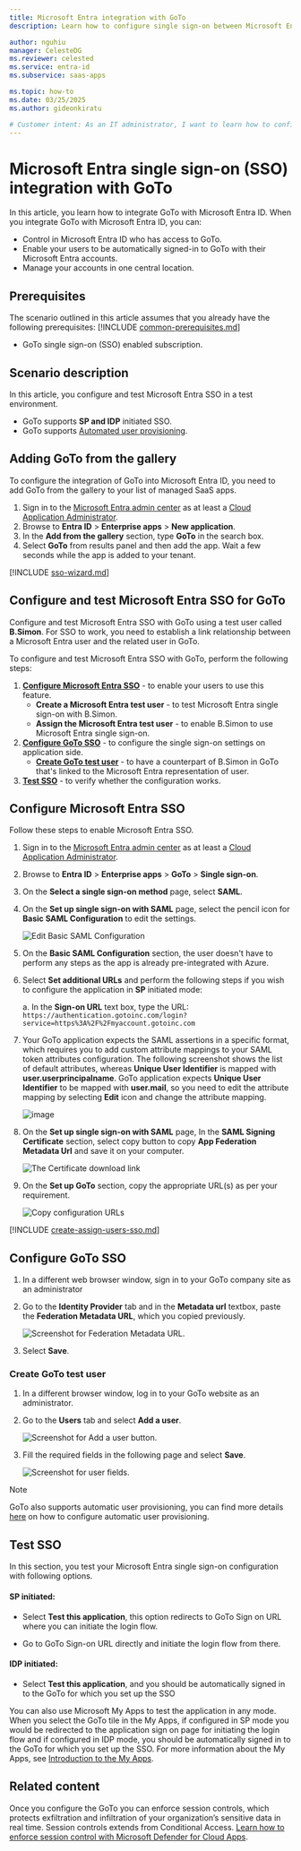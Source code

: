 ```yaml
---
title: Microsoft Entra integration with GoTo
description: Learn how to configure single sign-on between Microsoft Entra ID and GoTo.

author: nguhiu
manager: CelesteDG
ms.reviewer: celested
ms.service: entra-id
ms.subservice: saas-apps

ms.topic: how-to
ms.date: 03/25/2025
ms.author: gideonkiratu

# Customer intent: As an IT administrator, I want to learn how to configure single sign-on between Microsoft Entra ID and GoTo so that I can control who has access to GoTo, enable automatic sign-in with Microsoft Entra accounts, and manage my accounts in one central location.
---
```

# Microsoft Entra single sign-on (SSO) integration with GoTo

In this article,  you learn how to integrate GoTo with Microsoft Entra ID. When you integrate GoTo with Microsoft Entra ID, you can:

* Control in Microsoft Entra ID who has access to GoTo.
* Enable your users to be automatically signed-in to GoTo with their Microsoft Entra accounts.
* Manage your accounts in one central location.

## Prerequisites

The scenario outlined in this article assumes that you already have the following prerequisites:
[!INCLUDE [common-prerequisites.md](~/identity/saas-apps/includes/common-prerequisites.md)]
* GoTo single sign-on (SSO) enabled subscription.

## Scenario description

In this article,  you configure and test Microsoft Entra SSO in a test environment.

* GoTo supports **SP and IDP** initiated SSO.
* GoTo supports [Automated user provisioning](goto-provisioning-tutorial.md).

## Adding GoTo from the gallery

To configure the integration of GoTo into Microsoft Entra ID, you need to add GoTo from the gallery to your list of managed SaaS apps.

1. Sign in to the [Microsoft Entra admin center](https://entra.microsoft.com) as at least a [Cloud Application Administrator](~/identity/role-based-access-control/permissions-reference.md#cloud-application-administrator).
1. Browse to **Entra ID** > **Enterprise apps** > **New application**.
1. In the **Add from the gallery** section, type **GoTo** in the search box.
1. Select **GoTo** from results panel and then add the app. Wait a few seconds while the app is added to your tenant.

 [!INCLUDE [sso-wizard.md](~/identity/saas-apps/includes/sso-wizard.md)]

<a name='configure-and-test-azure-ad-sso-for-goto'></a>

## Configure and test Microsoft Entra SSO for GoTo

Configure and test Microsoft Entra SSO with GoTo using a test user called **B.Simon**. For SSO to work, you need to establish a link relationship between a Microsoft Entra user and the related user in GoTo.

To configure and test Microsoft Entra SSO with GoTo, perform the following steps:

1. **[Configure Microsoft Entra SSO](#configure-azure-ad-sso)** - to enable your users to use this feature.
    * **Create a Microsoft Entra test user** - to test Microsoft Entra single sign-on with B.Simon.
    * **Assign the Microsoft Entra test user** - to enable B.Simon to use Microsoft Entra single sign-on.
1. **[Configure GoTo SSO](#configure-goto-sso)** - to configure the single sign-on settings on application side.
    * **[Create GoTo test user](#create-goto-test-user)** - to have a counterpart of B.Simon in GoTo that's linked to the Microsoft Entra representation of user.
1. **[Test SSO](#test-sso)** - to verify whether the configuration works.

<a name='configure-azure-ad-sso'></a>

## Configure Microsoft Entra SSO

Follow these steps to enable Microsoft Entra SSO.

1. Sign in to the [Microsoft Entra admin center](https://entra.microsoft.com) as at least a [Cloud Application Administrator](~/identity/role-based-access-control/permissions-reference.md#cloud-application-administrator).
1. Browse to **Entra ID** > **Enterprise apps** > **GoTo** > **Single sign-on**.
1. On the **Select a single sign-on method** page, select **SAML**.
1. On the **Set up single sign-on with SAML** page, select the pencil icon for **Basic SAML Configuration** to edit the settings.

   ![Edit Basic SAML Configuration](common/edit-urls.png)

1. On the **Basic SAML Configuration** section, the user doesn't have to perform any steps as the app is already pre-integrated with Azure.

1. Select **Set additional URLs** and perform the following steps if you wish to configure the application in **SP** initiated mode:

	a. In the **Sign-on URL** text box, type the URL:
    `https://authentication.gotoinc.com/login?service=https%3A%2F%2Fmyaccount.gotoinc.com`

1. Your GoTo application expects the SAML assertions in a specific format, which requires you to add custom attribute mappings to your SAML token attributes configuration. The following screenshot shows the list of default attributes, whereas **Unique User Identifier** is mapped with **user.userprincipalname**. GoTo application expects **Unique User Identifier** to be mapped with **user.mail**, so you need to edit the attribute mapping by selecting **Edit** icon and change the attribute mapping.

	![image](common/default-attributes.png)

1. On the **Set up single sign-on with SAML** page, In the **SAML Signing Certificate** section, select copy button to copy **App Federation Metadata Url** and save it on your computer.

	![The Certificate download link](common/copy-metadataurl.png)

6. On the **Set up GoTo** section, copy the appropriate URL(s) as per your requirement.

	![Copy configuration URLs](common/copy-configuration-urls.png)

<a name='create-an-azure-ad-test-user'></a>

[!INCLUDE [create-assign-users-sso.md](~/identity/saas-apps/includes/create-assign-users-sso.md)]

## Configure GoTo SSO




1. In a different web browser window, sign in to your GoTo company site as an administrator

1. Go to the **Identity Provider** tab and in the **Metadata url** textbox, paste the **Federation Metadata URL**, which you copied previously.

    ![Screenshot for Federation Metadata URL.](./media/goto-tutorial/configuration.png)

1. Select **Save**.

### Create GoTo test user

1. In a different browser window, log in to your GoTo website as an administrator.

1. Go to the **Users** tab and select **Add a user**.

    ![Screenshot for Add a user button.](./media/goto-tutorial/add-user.png)

1. Fill the required fields in the following page and select **Save**.

    ![Screenshot for user fields.](./media/goto-tutorial/create-user.png)

> [!NOTE]
> GoTo also supports automatic user provisioning, you can find more details [here](./goto-provisioning-tutorial.md) on how to configure automatic user provisioning.

## Test SSO 

In this section, you test your Microsoft Entra single sign-on configuration with following options. 

#### SP initiated:

* Select **Test this application**, this option redirects to GoTo Sign on URL where you can initiate the login flow.  

* Go to GoTo Sign-on URL directly and initiate the login flow from there.

#### IDP initiated:

* Select **Test this application**, and you should be automatically signed in to the GoTo for which you set up the SSO 

You can also use Microsoft My Apps to test the application in any mode. When you select the GoTo tile in the My Apps, if configured in SP mode you would be redirected to the application sign on page for initiating the login flow and if configured in IDP mode, you should be automatically signed in to the GoTo for which you set up the SSO. For more information about the My Apps, see [Introduction to the My Apps](https://support.microsoft.com/account-billing/sign-in-and-start-apps-from-the-my-apps-portal-2f3b1bae-0e5a-4a86-a33e-876fbd2a4510).

## Related content

Once you configure the GoTo you can enforce session controls, which protects exfiltration and infiltration of your organization’s sensitive data in real time. Session controls extends from Conditional Access. [Learn how to enforce session control with Microsoft Defender for Cloud Apps](/cloud-app-security/proxy-deployment-aad).
